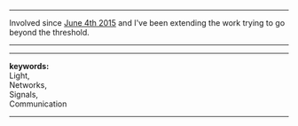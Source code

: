 ***
Involved since <a href="https://twitter.com/ashumeow/status/606510464080728064">June 4th 2015</a> and I've been extending the work trying to go beyond the threshold.
***
***
<b>keywords:</b> <br>
Light, <br>
Networks, <br>
Signals, <br>
Communication
***
